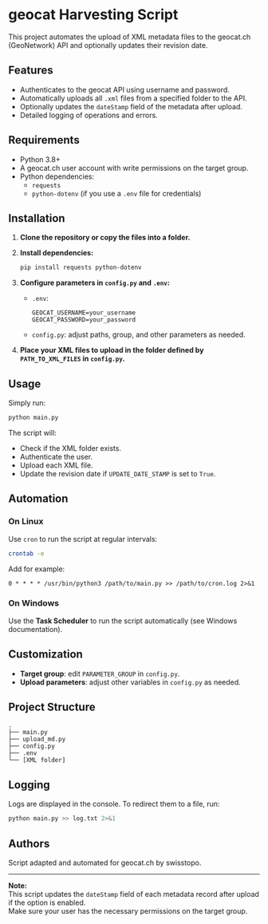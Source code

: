 # geocat Harvesting Script

This project automates the upload of XML metadata files to the geocat.ch (GeoNetwork) API and optionally updates their revision date.

## Features

- Authenticates to the geocat API using username and password.
- Automatically uploads all `.xml` files from a specified folder to the API.
- Optionally updates the `dateStamp` field of the metadata after upload.
- Detailed logging of operations and errors.

## Requirements

- Python 3.8+
- A geocat.ch user account with write permissions on the target group.
- Python dependencies:
  - `requests`
  - `python-dotenv` (if you use a `.env` file for credentials)

## Installation

1. **Clone the repository or copy the files into a folder.**

2. **Install dependencies:**
   ```sh
   pip install requests python-dotenv
   ```

3. **Configure parameters in `config.py` and `.env`:**
   - `.env`:
     ```
     GEOCAT_USERNAME=your_username
     GEOCAT_PASSWORD=your_password
     ```
   - `config.py`: adjust paths, group, and other parameters as needed.

4. **Place your XML files to upload in the folder defined by `PATH_TO_XML_FILES` in `config.py`.**

## Usage

Simply run:

```sh
python main.py
```

The script will:
- Check if the XML folder exists.
- Authenticate the user.
- Upload each XML file.
- Update the revision date if `UPDATE_DATE_STAMP` is set to `True`.

## Automation

### On Linux

Use `cron` to run the script at regular intervals:

```sh
crontab -e
```
Add for example:
```
0 * * * * /usr/bin/python3 /path/to/main.py >> /path/to/cron.log 2>&1
```

### On Windows

Use the **Task Scheduler** to run the script automatically (see Windows documentation).

## Customization

- **Target group**: edit `PARAMETER_GROUP` in `config.py`.
- **Upload parameters**: adjust other variables in `config.py` as needed.

## Project Structure

```
.
├── main.py
├── upload_md.py
├── config.py
├── .env
└── [XML folder]
```

## Logging

Logs are displayed in the console. To redirect them to a file, run:

```sh
python main.py >> log.txt 2>&1
```

## Authors

Script adapted and automated for geocat.ch by swisstopo.

---

**Note:**  
This script updates the `dateStamp` field of each metadata record after upload if the option is enabled.  
Make sure your user has the necessary permissions on the target group.
